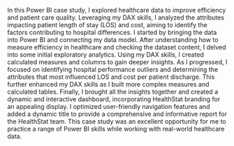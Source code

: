 In this Power BI case study, I explored healthcare data to improve efficiency and patient care quality. Leveraging my DAX skills, I analyzed the attributes impacting patient length of stay (LOS) and cost, aiming to identify the factors contributing to hospital differences. I started by bringing the data into Power BI and connecting my data model. After understanding how to measure efficiency in healthcare and checking the dataset content, I delved into some initial exploratory analytics. Using my DAX skills, I created calculated measures and columns to gain deeper insights. As I progressed, I focused on identifying hospital performance outliers and determining the attributes that most influenced LOS and cost per patient discharge. This further enhanced my DAX skills as I built more complex measures and calculated tables. Finally, I brought all the insights together and created a dynamic and interactive dashboard, incorporating HealthStat branding for an appealing display. I optimized user-friendly navigation features and added a dynamic title to provide a comprehensive and informative report for the HealthStat team. This case study was an excellent opportunity for me to practice a range of Power BI skills while working with real-world healthcare data.
